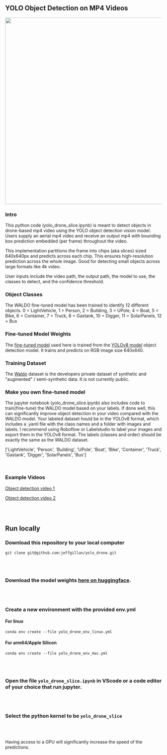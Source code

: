 ## YOLO Object Detection on MP4 Videos

<img src="/hiker_identify.gif" width=600>

### Intro
This python code (yolo_drone_slice.ipynb) is meant to detect objects in drone-based mp4 video using the YOLO object detection vision model. Users supply an aerial mp4 video and receive an output mp4 with bounding box prediction embedded (per frame) throughout the video. 

This implementation partitions the frame into chips (aka slices) sized 640x640px and predicts across each chip. This ensures high-resolution prediction across the whole image. Good for detecting small objects across large formats like 4k video. 

User inputs include the video path, the output path, the model to use, the classes to detect, and the confidence threshold.

### Object Classes
The WALDO fine-tuned model has been trained to identify 12 different objects. 0 = LightVehicle, 1 = Person, 2 = Building, 3 = UPole, 4 = Boat, 5 = Bike, 6 = Container, 7 = Truck, 8 = Gastank, 10 = Digger, 11 = SolarPanels, 12 = Bus


### Fine-tuned Model Weights
The [fine-tuned model](https://huggingface.co/StephanST/WALDO30/resolve/main/WALDO30_yolov8m_640x640.pt?download=true) used here is trained from the [YOLOv8 model](https://yolov8.com/) object detection model. It trains and predicts on RGB image size 640x640.  

### Training Dataset
The [Waldo](https://huggingface.co/StephanST/WALDO30) dataset is the developers private dataset of synthetic and "augmented" / semi-synthetic data. It is not currently public.

### Make you own fine-tuned model 
The jupyter notebook (yolo_drone_slice.ipynb) also includes code to train(fine-tune) the WALDO model based on your labels. If done well, this can significantly improve object detection in your video compared with the WALDO model. Your labeled dataset hould be in the YOLOv8 format, which includes a .yaml file with the class names and a folder with images and labels. I recommend using Roboflow or Labelstudio to label your images and export them in the YOLOv8 format. The labels (classes and order) should be exactly the same as the WALDO dataset.

['LightVehicle', 'Person', 'Building', 'UPole', 'Boat', 'Bike', 'Container', 'Truck', 'Gastank', 'Digger', 'SolarPanels', 'Bus']

<br>

### Example Videos
[Object detection video 1](https://www.youtube.com/watch?v=n8oDldsIjlM)

[Object detection video 2](https://www.youtube.com/watch?v=BwU3mIttQ7Q)

<br>
<br>

## Run locally

### Download this repository to your local computer

`git clone git@github.com:jeffgillan/yolo_drone.git`

<br>
<br>

### Download the model weights [here on huggingface](https://huggingface.co/StephanST/WALDO30/resolve/main/WALDO30_yolov8m_640x640.pt?download=true).

<br>
<br>

### Create a new environment with the provided env.yml
#### For linux
`conda env create --file yolo_drone_env_linux.yml`

#### For arm64/Apple Silicon
`conda env create --file yolo_drone_env_mac.yml`


<br>
<br>

### Open the file `yolo_drone_slice.ipynb` in VScode or a code editor of your choice that run jupyter.

<br>
<br>

### Select the python kernel to be `yolo_drone_slice`

<br>
<br>

Having access to a GPU will significantly increase the speed of the predictions.

